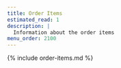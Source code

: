 ```yaml
---
title: Order Items
estimated_read: 1
description: |
  Information about the order items
menu_order: 2100
---
```


{% include order-items.md %}